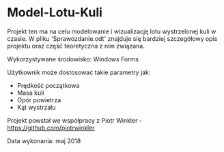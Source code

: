 # Model-Lotu-Kuli

Projekt ten ma na celu modelowanie i wizualizację lotu wystrzelonej kuli w czasie.
W pliku 'Sprawozdanie.odt' znajduje się bardziej szczegółowy opis projektu oraz część teoretyczna z nim związana.

Wykorzystywane środowisko: Windows Forms

Użytkownik może dostosować takie parametry jak:  
- Prędkość początkowa  
- Masa kuli  
- Opór powietrza  
- Kąt wystrzału  

Projekt powstał we współpracy z Piotr Winkler - https://github.com/piotrwinkler

Data wykonania: maj 2018
